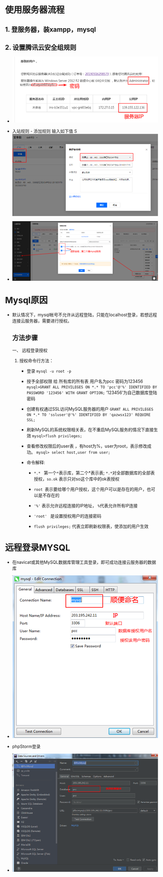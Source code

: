 # 使用服务器流程

## 1. 登服务器，装xampp，mysql

## 2. 设置腾讯云安全组规则

+ ![服务器](https://raw.githubusercontent.com/Panssorcc/picee/master/images/%E5%BE%AE%E4%BF%A1%E5%9B%BE%E7%89%87_20190517151052.png)

+ 入站规则 - 添加规则   输入如下值 S![安全组](https://raw.githubusercontent.com/Panssorcc/picee/master/images/%E5%AE%89%E5%85%A8%E7%BB%84.png)

+ ![服务器与项目绑定](https://raw.githubusercontent.com/Panssorcc/picee/master/images/%E6%9C%8D%E5%8A%A1%E5%99%A8%E4%B8%8E%E9%A1%B9%E7%9B%AE%E7%BB%91%E5%AE%9A.png)

#  Mysql原因

+ 默认情况下，mysql帐号不允许从远程登陆，只能在localhost登录，若想远程连接云服务器，需要进行授权。

	## 方法步骤

	一、 远程登录授权

	1. 授权命令行方法：
	
		+ 登录 `mysql -u root -p`
		
		+ 授予全部权限 给 所有库的所有表 用户名为pcc 密码为123456
		 `mysql>GRANT ALL PRIVILEGES ON *.* TO 'pcc'@'%' IDENTIFIED BY PASSWORD '123456' WITH GRANT OPTION;`
		  ‘123456’为自己数据库登陆密码
		  
		+ 创建有权通过SSL访问MySQL服务器的用户
		  `GRANT ALL PRIVILEGES ON *.* TO 'ssluser'@'%' IDENTIFIED BY 'qazwsx123' REQUIRE SSL;`
		
		+ 刷新MySQL的系统权限相关表，在不重启MySQL服务的情况下直接生效
		  `mysql>flush privileges;`
		  
		+ 查看修改权限后的user表 ，有host为%，user为root，表示修改成功。
		`mysql> select host,user from user;`
		
		- 命令解释:
			+ `*.* `
			 第一个`*`表示库，第二个*表示表; `*.*`对全部数据库的全部表授权，`so.ok` 表示只对so这个库中的ok表授权
			
			+ `root `表示要给哪个用户授权，这个用户可以是存在的用户，也可以是不存在的
			
			+  `'%'`  表示允许远程连接的IP地址，	`%`代表允许所有IP连接
		   
			+ `'root' ` 是设置授权用户的连接密码
			
			+ `flush privileges;` 代表立即刷新权限表，使添加的用户生效
			
		  
# 远程登录MYSQL


+ 在navicat或其他MySQL数据库管理工具登录，即可成功连接云服务器的数据库

+ ![登录navicat](https://raw.githubusercontent.com/Panssorcc/picee/master/images/%E7%99%BB%E5%BD%95navicat.png)
		  
		  
		  
+ phpStorm登录 

+ ![phpStorm登录](https://raw.githubusercontent.com/Panssorcc/picee/master/images/phpStorm%E7%99%BB%E5%BD%95.png)
	 
